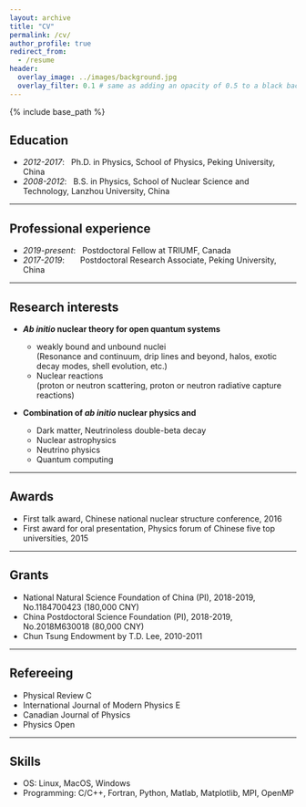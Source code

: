 ```yaml
---
layout: archive
title: "CV"
permalink: /cv/
author_profile: true
redirect_from:
  - /resume
header:
  overlay_image: ../images/background.jpg
  overlay_filter: 0.1 # same as adding an opacity of 0.5 to a black background
---
```


{% include base_path %}


## Education
- *2012-2017*: &nbsp; Ph.D. in Physics, School of Physics, Peking University, China
- *2008-2012*: &nbsp; B.S. in Physics, School of Nuclear Science and Technology, Lanzhou University, China
<!-- <font color=red> words </font> -->

----

## Professional experience
- *2019-present*: &nbsp; Postdoctoral Fellow at TRIUMF, Canada
- *2017-2019*:     &nbsp; &nbsp; &nbsp; Postdoctoral Research Associate, Peking University, China

----

## Research interests
* ***Ab initio* nuclear theory for open quantum systems**
  * weakly bound and unbound nuclei 
   <br/> (Resonance and continuum, drip lines and beyond, halos, exotic decay modes, shell evolution, etc.)
  * Nuclear reactions 
   <br/> (proton or neutron scattering, proton or neutron radiative capture reactions)
   
* **Combination of *ab initio* nuclear physics and**
  * Dark matter, Neutrinoless double-beta decay
  * Nuclear astrophysics
  * Neutrino physics
  * Quantum computing

---

## Awards
- First talk award, Chinese national nuclear structure conference, 2016
- First award for oral presentation, Physics forum of Chinese five top universities, 2015

---

## Grants
- National Natural Science Foundation of China (PI), 2018-2019, No.1184700423 (180,000 CNY)
- China Postdoctoral Science Foundation (PI), 2018-2019, No.2018M630018 (80,000 CNY)
- Chun Tsung Endowment by T.D. Lee, 2010-2011

---

## Refereeing
- Physical Review C
- International Journal of Modern Physics E
- Canadian Journal of Physics
- Physics Open

---

## Skills
- OS: Linux, MacOS, Windows
- Programming: C/C++, Fortran, Python, Matlab, Matplotlib, MPI, OpenMP
